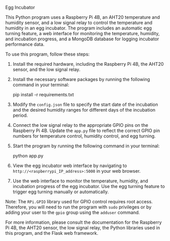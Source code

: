 Egg Incubator

This Python program uses a Raspberry Pi 4B, an AHT20 temperature and humidity sensor, and a low signal relay to control the temperature and humidity in an egg incubator. The program includes an automatic egg turning feature, a web interface for monitoring the temperature, humidity, and incubation progress, and a MongoDB database for logging incubator performance data.

To use this program, follow these steps:

1. Install the required hardware, including the Raspberry Pi 4B, the AHT20 sensor, and the low signal relay.

2. Install the necessary software packages by running the following command in your terminal:

   pip install -r requirements.txt

3. Modify the `config.json` file to specify the start date of the incubation and the desired humidity ranges for different days of the incubation period.

4. Connect the low signal relay to the appropriate GPIO pins on the Raspberry Pi 4B. Update the `app.py` file to reflect the correct GPIO pin numbers for temperature control, humidity control, and egg turning.

5. Start the program by running the following command in your terminal:

   python app.py

6. View the egg incubator web interface by navigating to `http://<raspberrypi_IP_address>:5000` in your web browser.

7. Use the web interface to monitor the temperature, humidity, and incubation progress of the egg incubator. Use the egg turning feature to trigger egg turning manually or automatically.

Note: The `RPi.GPIO` library used for GPIO control requires root access. Therefore, you will need to run the program with `sudo` privileges or by adding your user to the `gpio` group using the `adduser` command.

For more information, please consult the documentation for the Raspberry Pi 4B, the AHT20 sensor, the low signal relay, the Python libraries used in this program, and the Flask web framework.
